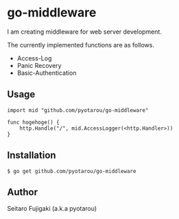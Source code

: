 # go-middleware
I am creating middleware for web server development.

The currently implemented functions are as follows.
- Access-Log
- Panic Recovery
- Basic-Authentication

## Usage
```
import mid "github.com/pyotarou/go-middleware"

func hogehoge() {
    http.Handle("/", mid.AccessLogger(<http.Handler>))
}
```

## Installation
```
$ go get github.com/pyotarou/go-middleware
```

## Author
Seitaro Fujigaki (a.k.a pyotarou)